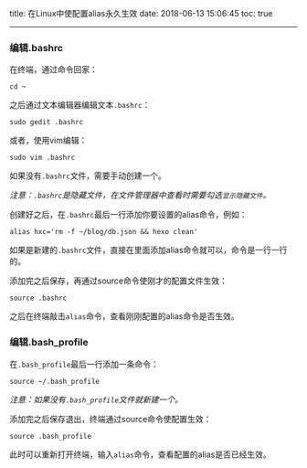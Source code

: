 title: 在Linux中使配置alias永久生效
date: 2018-06-13 15:06:45
toc: true

---
### 编辑.bashrc

在终端，通过命令回家：
```shell
cd ~
```

之后通过文本编辑器编辑文本`.bashrc`：
```shell
sudo gedit .bashrc
```

或者，使用vim编辑：
```shell
sudo vim .bashrc
```


如果没有`.bashrc`文件，需要手动创建一个。

*注意：`.bashrc`是隐藏文件，在文件管理器中查看时需要勾选`显示隐藏文件`。*



创建好之后，在`.bashrc`最后一行添加你要设置的alias命令，例如：

```shell
alias hxc='rm -f ~/blog/db.json && hexo clean'
```

如果是新建的`.bashrc`文件，直接在里面添加alias命令就可以，命令是一行一行的。

添加完之后保存，再通过source命令使刚才的配置文件生效：  

```shell
source .bashrc
```



之后在终端敲击`alias`命令，查看刚刚配置的alias命令是否生效。

### 编辑.bash_profile

在`.bash_profile`最后一行添加一条命令：
```shell
source ~/.bash_profile
```

*注意：如果没有`.bash_profile`文件就新建一个。*

添加完之后保存退出，终端通过source命令使配置生效：

```shell
source .bash_profile
```

此时可以重新打开终端，输入`alias`命令，查看配置的alias是否已经生效。

